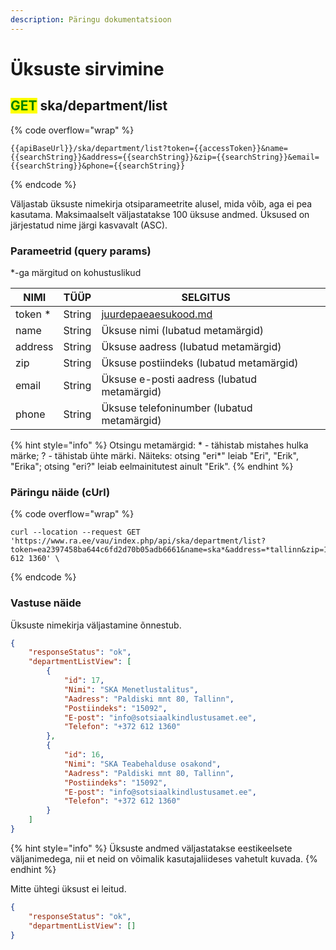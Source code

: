 ```yaml
---
description: Päringu dokumentatsioon
---
```


# Üksuste sirvimine

## <mark style="color:green;">GET</mark> ska/department/list

{% code overflow="wrap" %}
```
{{apiBaseUrl}}/ska/department/list?token={{accessToken}}&name={{searchString}}&address={{searchString}}&zip={{searchString}}&email={{searchString}}&phone={{searchString}}
```
{% endcode %}

Väljastab üksuste nimekirja otsiparameetrite alusel, mida võib, aga ei pea kasutama. Maksimaalselt väljastatakse 100 üksuse andmed. Üksused on järjestatud nime järgi kasvavalt (ASC).

### Parameetrid (query params)

\*-ga märgitud on kohustuslikud

<table><thead><tr><th>NIMI</th><th>TÜÜP</th><th>SELGITUS</th><th data-hidden></th></tr></thead><tbody><tr><td>token *</td><td>String</td><td><a data-mention href="../../juurdepaeaesukood.md">juurdepaeaesukood.md</a></td><td></td></tr><tr><td>name</td><td>String </td><td>Üksuse nimi (lubatud metamärgid)</td><td></td></tr><tr><td>address</td><td>String </td><td>Üksuse aadress (lubatud metamärgid)</td><td></td></tr><tr><td>zip</td><td>String </td><td>Üksuse postiindeks (lubatud metamärgid)</td><td></td></tr><tr><td>email</td><td>String </td><td>Üksuse e-posti aadress (lubatud metamärgid)</td><td></td></tr><tr><td>phone</td><td>String</td><td>Üksuse telefoninumber (lubatud metamärgid)</td><td></td></tr></tbody></table>

{% hint style="info" %}
Otsingu metamärgid: \* - tähistab mistahes hulka märke; ? - tähistab ühte märki. Näiteks: otsing "eri\*" leiab "Eri", "Erik", "Erika"; otsing "eri?" leiab eelmainitutest ainult "Erik".
{% endhint %}

### Päringu näide (cUrl)

{% code overflow="wrap" %}
```shell
curl --location --request GET 'https://www.ra.ee/vau/index.php/api/ska/department/list?token=ea2397458ba644c6fd2d70b05adb6661&name=ska*&address=*tallinn&zip=15092&email=info@*&phone=???? 612 1360' \
```
{% endcode %}

### Vastuse näide

Üksuste nimekirja väljastamine õnnestub.

```json
{
    "responseStatus": "ok",
    "departmentListView": [
        {
            "id": 17,
            "Nimi": "SKA Menetlustalitus",
            "Aadress": "Paldiski mnt 80, Tallinn",
            "Postiindeks": "15092",
            "E-post": "info@sotsiaalkindlustusamet.ee",
            "Telefon": "+372 612 1360"
        },
        {
            "id": 16,
            "Nimi": "SKA Teabehalduse osakond",
            "Aadress": "Paldiski mnt 80, Tallinn",
            "Postiindeks": "15092",
            "E-post": "info@sotsiaalkindlustusamet.ee",
            "Telefon": "+372 612 1360"
        }
    ]
}
```

{% hint style="info" %}
Üksuste andmed väljastatakse eestikeelsete väljanimedega, nii et neid on võimalik kasutajaliideses vahetult kuvada.
{% endhint %}

Mitte ühtegi üksust ei leitud.

```json
{
    "responseStatus": "ok",
    "departmentListView": []
}
```
